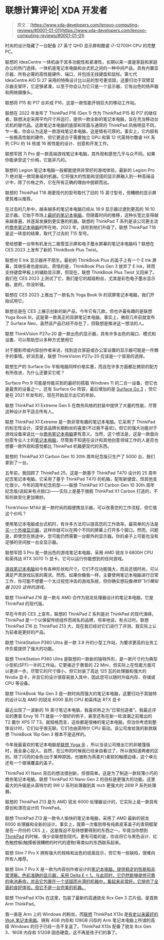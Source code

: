 # 联想计算评论| XDA 开发者

> 原文：[https://www.xda-developers.com/lenovo-computing-reviews/#0001-01-01](https://www.xda-developers.com/lenovo-computing-reviews/#0001-01-01)

[](/lenovo-ideacentre-aio-5i-27-g7-review/)

时尚的设计隐藏了一台配备 27 英寸 QHD 显示屏和酷睿 i7-12700H CPU 的完整 PC。

联想的 IdeaCentre 一体机由于其多功能性和紧凑性，长期以来一直是家庭和家庭办公的热门选择。一体机是笔记本电脑和台式机之间的一种中间产品，具有内置显示器、所有必需的高性能硬件、端口，并包括无线键盘和鼠标。第七代 IdeaCentre AIO 5i 27 采用的特殊设计比以前的型号更坚固，这要归功于双臂显示器支架环，它足够紧凑，以至于你会认为它只是一个显示器，它有出色的扬声器和网络摄像头。

[](/lenovo-thinkpad-p16-review/)

联想将 P15 和 P17 合并成 P16，这是一款性能开销巨大的移动工作站。

联想在 2022 年发布了 ThinkPad P16 (Gen 1) 作为 ThinkPad P15 和 P17 的继任者。联想决定采用平均尺寸并运行，提供一款全新的笔记本电脑，旨在充当移动台式机的替代品。这款笔记本电脑的底部和背面与通常的 ThinkPad 风格明显不同，乍一看，你会认为这是一款游戏笔记本电脑，这是情有可原的。事实上，它内部有一些极高性能的硬件，但它更适合于需要独立 GPU 和第 12 代英特尔酷睿 HX 系列 CPU 的 14 核或 16 核性能的设计、创意和开发工作。

[](/lenovo-legion-pro-7i-gen-8-review/)

联想军团 7i Pro 是一款高端游戏笔记本电脑，其外观和感觉几乎与众不同。如果你能承受这个价格，它是非凡的。

联想的 Legion 笔记本电脑一般都能提供非常好的游戏体验，最新的 Legion Pro 7i 绝对是一款现象级的机器。它将强大的性能和坚固的显示屏融入到一种高端设计中，除了价格之外，它在所有正确的理由中脱颖而出。

[](/lenovo-thinkpad-t16-review/)

联想的 ThinkPad T16 用更现代的型号取代了旧的 15 英寸型号，但糟糕的显示屏使其难以推荐。

在过去的几年中，越来越多的笔记本电脑已经从 16:9 显示器过渡到更高的 16:10 显示器。它始于市场上[最好的笔记本电脑](https://www.xda-developers.com/best-laptops/)，但随着时间的推移，这种长宽比变得越来越普遍，并逐渐发展到更实惠的机器。联想的 ThinkPad T 系列是该公司更主流的[商务笔记本电脑](https://www.xda-developers.com/best-business-laptops/)的所在地，2022 年，该轮到他们升级了。联想 ThinkPad T16 是这一转变的结果，取代了过去的 T15 型号。

[](/lenovo-thinkbook-plus-twist-hands-on/)

曾经想要一台带有机发光二极管显示屏和电子墨水屏幕的笔记本电脑吗？联想在 CES 2023 上发布了新的 ThinkBook Plus Twist。

联想对 E Ink 显示器并不陌生。最初的 ThinkBook Plus 的盖子上有一个 E Ink 屏幕，其继任者也是如此。奇怪的是，ThinkBook Plus Gen 3 放弃了 E Ink，转而支持键盘甲板上的辅助显示屏，但现在，联想 ThinkBook Plus Twist 又回来了。我们在 CES 2023 上测试了它，我们是它的超级粉丝，尤其是彩色电子墨水显示器。是的，你没听错。

[](/hands-on-lenovo-yoga-book-9i/)

联想在 CES 2023 上推出了一款名为 Yoga Book 9i 的双屏笔记本电脑，我们开始试用它。

联想总是在 CES 上展示创新的新产品，今年它有几款。但也许最有趣的是联想 Yoga Book 9i，这是第一款真正的双屏笔记本电脑。事实上，微软几年前就宣布了 Surface Neo，虽然该产品已经不存在了，但联想是推进这一想法的人。

[](/lenovo-thinkvision-p27u-20-monitor-review/)

联想 ThinkVision P27u-20 是一款出色的显示器，具有许多出色的端口、模式和设置，可以帮助您以多种方式使用它

对于摄影师或内容创作者来说，找到适合家庭或办公室设置的显示器可能是一件棘手的事情。好消息是，联想 ThinkVision P27u-20 应该是一个容易的选择。

[](/lenovo-ideapad-duet-5i-review/)

联想生产的 Surface Go 平板电脑同样价格实惠，而且在许多方面都比微软的配方有所改进，为什么还要买它呢？

Surface Pro 9 可能是你能买到的最好的搭载 Windows 11 的二合一设备，但它也是最贵的设备之一。还有 Surface Go 阵容，最后增加的是 [Surface Go 3](https://www.xda-developers.com/microsoft-surface-go-3-review/) ，但它是在 2021 年发布的，现在开始显示出它的年龄。

[](/lenovo-thinkpad-x1-extreme-gen-5-review/)

联想 ThinkPad X1 Extreme Gen 5 在商务风格的封装中提供了大量的性能，尽管这种设计并不适合所有人。

联想 ThinkPad X1 Extreme 是一款非常有趣的笔记本电脑。它采用了 ThinkPad 的标志性设计，深受该品牌长期粉丝的喜爱(不过我不喜欢)，但它的强大功能对于游戏设备来说比一台[商务笔记本电脑](https://www.xda-developers.com/best-business-laptops/)更有意义。当然，这个想法是，这是一款面向创意专业人士的[笔记本电脑](https://www.xda-developers.com/best-creator-laptops/)，尽管我不知道在设计和其他创意领域工作的人是否也想要一款外观和感觉都比 ThinkPad 机箱更现代的东西。

[](/lenovo-thinkpad-x1-carbon-30th-anniversary-edition-review/)

联想的 ThinkPad X1 Carbon Gen 10 30th 周年纪念版只生产了 5000 台，我们拿到了一台。

五年前，我回顾了 ThinkPad 25，这是一款基于 ThinkPad T470 设计的 25 周年纪念笔记本电脑。它采用了基于 ThinkPad T470 的机箱，配有新键盘，但其他变化很少。今年的周年纪念机型——联想 ThinkPad X1 Carbon Gen 10 30th 周年纪念版(说起来有点拗口)——实际上是基于旗舰 ThinkPad X1 Carbon 打造的，不知何故变化更加微妙。

[](/lenovo-thinkvision-m14d-review/)

ThinkVision M14d 是一款时尚的超便携显示器，可以改善您的工作流程，但它值这个价吗？

使用笔记本电脑或台式机时，有许多方法可以提高您的工作效率。最简单的方法是[买一个外接显示器](https://www.xda-developers.com/best-monitors/)，这样你就可以在两个不同的屏幕上打开多个窗口。然而，问题是，即使您在旅途中，您可能仍然需要一台额外的显示器。你的桌子上可能也没有足够的空间放一台全显示器。

[](/lenovo-legion-5-pro-2022-review/)

联想军团 5 Pro 是一款出色的游戏笔记本电脑，采用 AMD 锐龙 9 6800H CPU 和英伟达 RTX 3070 Ti 显卡。它可以运行你能想到的任何游戏。

[游戏笔记本电脑](http://www.xda-developers.com/best-gaming-laptops/)如今有各种形状和尺寸。它们不仅功能强大，而且还很时尚，可以满足严肃游戏玩家的需求。然而，如果你像我一样，主要使用笔记本电脑进行日常工作，你可能不想要一个太过视觉冲击的游戏系统，但你确实想玩像*微软飞行模拟器 2020 这样的游戏。*

[](/lenovo-thinkpad-z16-review/)

联想 ThinkPad Z16 是一款与 AMD 合作为锐龙处理器设计的笔记本电脑，它是 ThinkPad 的现代版。

早在今年的 CES 上宣布，联想的 ThinkPad Z 系列是对 ThinkPad 的现代演绎，ThinkPad 是一个以保留传统组件而闻名的品牌，坦率地说，有点过时。联想 ThinkPad Z16 比 ThinkPad Z13 大，现在我已经对它们进行了评测，我实际上认为前者是更好的产品。

[](/lenovo-thinkstation-p360-ultra-review/)

联想 ThinkStation P360 Ultra 是一款 3.9 升的小型工作站，为要求更高的业务工作负载提供了强大的功能。

联想 ThinkStation P360 Ultra 是联想的一款新的独特外形，是一款尺寸约为典型小型机(SFF)一半的工作站。它更接近于惠普的 Z2 Mini，但实际上在性能方面可以更进一步。尽管它的尺寸很小，但它封装了高达 125 瓦的处理器和强大的 Nvidia 显卡，并且它的设计很容易放入其中，因此您可以随时升级内存、存储或 CPU 等设备。

[](/lenovo-thinkbook-16p-gen-3-review/)

联想 ThinkBook 16p Gen 3 是一款时尚而强大的笔记本电脑，这要归功于其独特的设计以及 AMD 的锐龙 6000 系列 CPU 和英伟达 RTX 显卡

最近出现了一波新的 16 英寸笔记本电脑，我喜欢称之为“日常创造者”。我最近评论的惠普 Envy 16 T1 就是一个很好的例子，甚至还有在新一轮浪潮之前推出的 T2 戴尔 XPS 17 T3。就规格而言，这些都是很棒的笔记本电脑，但当你考虑到整体设计时，它们似乎很无聊。它们也由英特尔 CPU 驱动。该公司发给我的新款联想 ThinkBook 16p Gen 3 根本不是这样的。

[](/lenovo-slim-9i-review/)

今年我最喜欢的笔记本电脑是[联想 Yoga 9i](https://www.xda-developers.com/lenovo-yoga-9i-2022-review/) ，所以当该公司推出它的非敞篷版时，我全身心投入。自然，在公布的时候我已经亲自看过了，所以我知道两者的区别。除了闪亮的金色(出于某种原因，也被称为燕麦片)柔软的触摸边缘，这个单元还有一个玻璃覆盖的盖子。

[](/lenovo-thinkpad-x1-nano-gen-2-review/)

ThinkPad X1 Nano 背后的想法很创新，但很简单。这是为了制造一款轻薄小巧的商务笔记本电脑。联想 ThinkPad X1 Nano Gen 2 的目标是更强大的功能。这里最大的升级是从英特尔的 9W U 系列处理器到其 mch 更强大的 28W P 系列处理器。

[](/lenovo-thinkpad-z13-review/)

联想的 ThinkPad Z13 是为 AMD 锐龙 6000 处理器设计的，它实际上是一款具有原创和漂亮设计的 ThinkPad。

联想 ThinkPad Z13 是一款令人愉快的笔记本电脑，采用了 AMD 最新的锐龙 6000 处理器和全新的设计。事实上，我第一次看到带有纯素皮革盖子的青铜框架是在一月份的 CES 上，这是我迫不及待想要得到的东西之一。毕竟当你想到 [ThinkPad](https://www.xda-developers.com/best-thinkpads/) 的时候，很少会联想到现代。更有可能的是，你会将它与黑色设计、红色触控板(触摸板很糟糕的时代的遗物)等类似的东西联系起来。

[](/lenovo-slim-7-pro-x-review/)

联想 Slim 7 Pro X 拥有强大的规格和出色的纸面显示，但它有一些缺陷，很难向所有人推荐。

联想 Slim 7 Pro X 是一款为内容创作者设计的[笔记本电脑，提供稳定的性能和非常清晰、色彩准确的显示器，采用 Delta E < 1。与此同时，它仍然能够提供可靠的电池寿命，并且它包裹在一个坚固而光滑的机箱中，看起来非常好。它提供了全面的良好体验，但它不是一台完美的机器。](https://www.xda-developers.com/best-creator-laptops/)

[](/lenovo-thinkpad-x13s-review/)

联想 ThinkPad X13s 在这里，包装了最新的高通骁龙 8cx Gen 3 芯片组。是首款 Arm ThinkPad。

我一直是 Arm 上的 Windows 的粉丝，而[联想](https://www.xda-developers.com/best-lenovo-laptops/) ThinkPad X13s 是[有史以来最好的 WoA 笔记本电脑](https://www.xda-developers.com/best-windows-on-arm/)。拥有 4GB 内存和 128GB 闪存的 Arm 笔记本电脑上所谓的高级 Windows 的日子已经一去不复返了。ThinkPad X13s 配备了骁龙 8cx Gen 3、16GB 内存和 512GB 固态硬盘。这不再是孩子们的事了。
